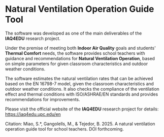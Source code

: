 # Natural Ventilation Operation Guide Tool
The software was developed as one of the main deliverables of the **IAQ4EDU** research project.

Under the premise of meeting both **Indoor Air Quality** goals and students' **Thermal Comfort** needs, the software provides school teachers with guidance and recommendations for **Natural Ventilation Operation**, based on simple parameters for given classroom characteristics and outdoor weather conditions.

The software estimates the natural ventilation rates that can be achieved based on the EN 16798-7 model, given the classroom characteristics and outdoor weather conditions. It also checks the compliance of the ventilation effect and thermal conditions with ISO/ASHRAE/EN standards and provides recommendations for improvements.

Please visit the official website of the **IAQ4EDU** research project for details: https://iaq4edu.upc.edu/en

Citation: Miao, S.*, Gangolells, M., & Tejedor, B. 2025. A natural ventilation operation guide tool for school teachers. DOI forthcoming. 
